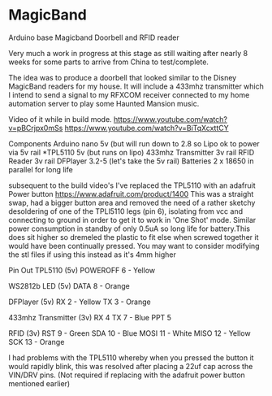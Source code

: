 # MagicBand
Arduino base Magicband Doorbell and RFID reader

Very much a work in progress at this stage as still waiting after nearly 8 weeks for some parts to arrive from China to test/complete.

The idea was to produce a doorbell that looked similar to the Disney MagicBand readers for my house. It will include a 433mhz transmitter which I intend to send a signal to my RFXCOM receiver connected to my home automation server to play some Haunted Mansion music.

Video of it while in build mode.
https://www.youtube.com/watch?v=pBCrjpx0mSs
https://www.youtube.com/watch?v=BiTqXcxttCY

Components
Arduino nano 5v (but will run down to 2.8 so Lipo ok to power via 5v rail
*TPL5110 5v (but runs on lipo)
433mhz Transmitter 3v rail
RFID Reader 3v rail
DFPlayer 3.2-5 (let's take the 5v rail)
Batteries 2 x 18650 in parallel for long life

subsequent to the build video's I've replaced the TPL5110 with an adafruit Power button https://www.adafruit.com/product/1400
This was a straight swap, had a bigger button area and removed the need of a rather sketchy desoldering of one of the TPLl5110 legs (pin 6), isolating from vcc and connecting to ground in order to get it to work in 'One Shot' mode. Similar power consumption in standby of only 0.5uA so long life for battery.This does sit higher so dremeled the plastic to fit else when screwed together it would have been continually pressed. You may want to consider modifying the stl files if using this instead as it's 4mm higher


Pin Out
TPL5110 (5v)
	POWEROFF	6 - Yellow

WS2812b LED (5v)
	DATA		8 - Orange

DFPlayer (5v)
	RX		2 - Yellow
	TX		3 - Orange

433mhz Transmitter (3v)
	RX		4
	TX		7 - Blue
	PPT		5

RFID (3v)
	RST   		9  - Green
	SDA  		10 - Blue
	MOSI 		11 - White
	MISO 		12 - Yellow
	SCK 		13 - Orange

I had problems with the TPL5110 whereby when you pressed the button it would rapidly blink, this was resolved after placing a 22uf cap across the VIN/DRV pins. (Not required if replacing with the adafruit power button mentioned earlier)




